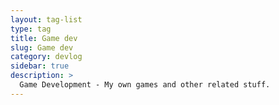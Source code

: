 ```yaml
---
layout: tag-list
type: tag
title: Game dev
slug: Game dev
category: devlog
sidebar: true
description: >
  Game Development - My own games and other related stuff.
---
```

